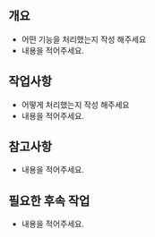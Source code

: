 ## 개요

- 어떤 기능을 처리했는지 작성 해주세요
- 내용을 적어주세요.

## 작업사항

- 어떻게 처리했는지 작성 해주세요
- 내용을 적어주세요.

## 참고사항

- 내용을 적어주세요.

## 필요한 후속 작업

- 내용을 적어주세요.
